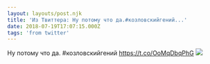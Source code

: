 ```yaml
---
layout: layouts/post.njk
title: 'Из Твиттера: Ну потому что да.#козловскийгений...'
date: 2018-07-19T17:07:15.000Z
tags: 'from twitter'
---
```



Ну потому что да.
#козловскийгений https://t.co/OoMqDbqPhG
  <img src="https://pbs.twimg.com/media/Die9XxRVsAAAsfp.jpg" />
